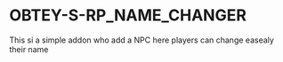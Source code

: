 # OBTEY-S-RP_NAME_CHANGER
This si a simple addon who add a NPC here players can change easealy their name
